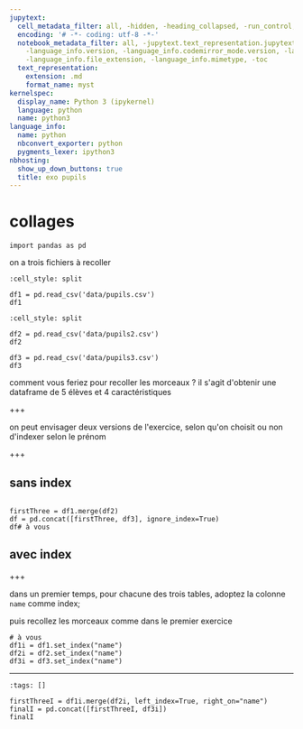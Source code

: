 ```yaml
---
jupytext:
  cell_metadata_filter: all, -hidden, -heading_collapsed, -run_control, -trusted
  encoding: '# -*- coding: utf-8 -*-'
  notebook_metadata_filter: all, -jupytext.text_representation.jupytext_version, -jupytext.text_representation.format_version,
    -language_info.version, -language_info.codemirror_mode.version, -language_info.codemirror_mode,
    -language_info.file_extension, -language_info.mimetype, -toc
  text_representation:
    extension: .md
    format_name: myst
kernelspec:
  display_name: Python 3 (ipykernel)
  language: python
  name: python3
language_info:
  name: python
  nbconvert_exporter: python
  pygments_lexer: ipython3
nbhosting:
  show_up_down_buttons: true
  title: exo pupils
---
```


# collages

```{code-cell} ipython3
import pandas as pd
```

on a trois fichiers à recoller

```{code-cell} ipython3
:cell_style: split

df1 = pd.read_csv('data/pupils.csv')
df1
```

```{code-cell} ipython3
:cell_style: split

df2 = pd.read_csv('data/pupils2.csv')
df2
```

```{code-cell} ipython3
df3 = pd.read_csv('data/pupils3.csv')
df3
```

comment vous feriez pour recoller les morceaux ? il s'agit d'obtenir une dataframe de 5 élèves et 4 caractéristiques

+++

on peut envisager deux versions de l'exercice, selon qu'on choisit ou non d'indexer selon le prénom

+++

## sans index

```{code-cell} ipython3

firstThree = df1.merge(df2)
df = pd.concat([firstThree, df3], ignore_index=True)
df# à vous
```

## avec index

+++

dans un premier temps, pour chacune des trois tables, adoptez la colonne `name` comme index;

puis recollez les morceaux comme dans le premier exercice

```{code-cell} ipython3
# à vous
df1i = df1.set_index("name")
df2i = df2.set_index("name")
df3i = df3.set_index("name")
```

----

```{code-cell} ipython3
:tags: []

firstThreeI = df1i.merge(df2i, left_index=True, right_on="name")
finalI = pd.concat([firstThreeI, df3i])
finalI
```
